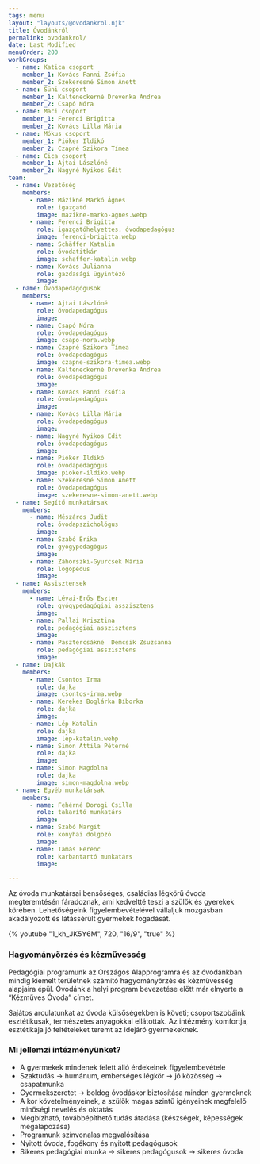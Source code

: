 ```yaml
---
tags: menu
layout: "layouts/@ovodankrol.njk"
title: Óvodánkról
permalink: ovodankrol/
date: Last Modified
menuOrder: 200
workGroups:
  - name: Katica csoport
    member_1: Kovács Fanni Zsófia
    member_2: Szekeresné Simon Anett
  - name: Süni csoport
    member_1: Kalteneckerné Drevenka Andrea
    member_2: Csapó Nóra
  - name: Maci csoport
    member_1: Ferenci Brigitta
    member_2: Kovács Lilla Mária
  - name: Mókus csoport
    member_1: Pióker Ildikó
    member_2: Czapné Szikora Tímea
  - name: Cica csoport
    member_1: Ajtai Lászlóné
    member_2: Nagyné Nyikos Edit
team:
  - name: Vezetőség
    members:
      - name: Mázikné Markó Ágnes
        role: igazgató
        image: mazikne-marko-agnes.webp
      - name: Ferenci Brigitta
        role: igazgatóhelyettes, óvodapedagógus
        image: ferenci-brigitta.webp
      - name: Schäffer Katalin
        role: óvodatitkár
        image: schaffer-katalin.webp
      - name: Kovács Julianna
        role: gazdasági ügyintéző
        image:
  - name: Óvodapedagógusok
    members:
      - name: Ajtai Lászlóné
        role: óvodapedagógus
        image:
      - name: Csapó Nóra
        role: óvodapedagógus
        image: csapo-nora.webp
      - name: Czapné Szikora Tímea
        role: óvodapedagógus
        image: czapne-szikora-timea.webp
      - name: Kalteneckerné Drevenka Andrea
        role: óvodapedagógus
        image:
      - name: Kovács Fanni Zsófia
        role: óvodapedagógus
        image:
      - name: Kovács Lilla Mária
        role: óvodapedagógus
        image:
      - name: Nagyné Nyikos Edit
        role: óvodapedagógus
        image:
      - name: Pióker Ildikó
        role: óvodapedagógus
        image: pioker-ildiko.webp
      - name: Szekeresné Simon Anett
        role: óvodapedagógus
        image: szekeresne-simon-anett.webp
  - name: Segítő munkatársak
    members:
      - name: Mészáros Judit
        role: óvodapszichológus
        image:
      - name: Szabó Erika
        role: gyógypedagógus
        image:
      - name: Záhorszki-Gyurcsek Mária
        role: logopédus
        image:
  - name: Assisztensek
    members:
      - name: Lévai-Erős Eszter
        role: gyógypedagógiai asszisztens
        image:
      - name: Pallai Krisztina
        role: pedagógiai asszisztens
        image:
      - name: Pasztercsákné  Demcsik Zsuzsanna
        role: pedagógiai asszisztens
        image:
  - name: Dajkák
    members:
      - name: Csontos Irma
        role: dajka
        image: csontos-irma.webp
      - name: Kerekes Boglárka Bíborka
        role: dajka
        image:
      - name: Lép Katalin
        role: dajka
        image: lep-katalin.webp
      - name: Simon Attila Péterné
        role: dajka
        image:
      - name: Simon Magdolna
        role: dajka
        image: simon-magdolna.webp
  - name: Egyéb munkatársak
    members:
      - name: Fehérné Dorogi Csilla
        role: takarító munkatárs
        image:
      - name: Szabó Margit
        role: konyhai dolgozó
        image:
      - name: Tamás Ferenc
        role: karbantartó munkatárs
        image:

---
```

Az óvoda munkatársai bensőséges, családias légkörű óvoda megteremtésén fáradoznak, ami kedveltté teszi a szülők és gyerekek körében. Lehetőségeink figyelembevételével vállaljuk mozgásban akadályozott és látássérült gyermekek fogadását.

{% youtube "1_kh_JK5Y6M", 720, "16/9", "true" %}

### Hagyományőrzés és kézművesség

Pedagógiai programunk az Országos Alapprogramra és az óvodánkban mindig kiemelt területnek számító hagyományőrzés és kézművesség alapjaira épül. Óvodánk a helyi program bevezetése előtt már elnyerte a “Kézműves Óvoda” címet.

Sajátos arculatunkat az óvoda külsőségekben is követi; csoportszobáink esztétikusak, természetes anyagokkal ellátottak. Az intézmény komfortja, esztétikája jó feltételeket teremt az idejáró gyermekeknek.

### Mi jellemzi intézményünket?

* A gyermekek mindenek felett álló érdekeinek figyelembevétele
* Szaktudás → humánum, emberséges légkör → jó közösség → csapatmunka
* Gyermekszeretet → boldog óvodáskor biztosítása minden gyermeknek
* A kor követelményeinek, a szülők magas szintű igényeinek megfelelő minőségi nevelés és oktatás
* Megbízható, továbbépíthető tudás átadása (készségek, képességek megalapozása)
* Programunk színvonalas megvalósítása
* Nyitott óvoda, fogékony és nyitott pedagógusok
* Sikeres pedagógiai munka → sikeres pedagógusok → sikeres óvoda

